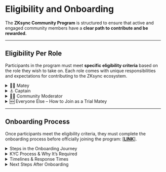 # Eligibility and Onboarding

The **ZKsync Community Program** is structured to ensure that active and engaged community members have a **clear path to contribute and be rewarded.**

***

## Eligibility Per Role

Participants in the program must meet **specific eligibility criteria** based on the role they wish to take on. Each role comes with unique responsibilities and expectations for contributing to the ZKsync ecosystem.

<details>

<summary>🏴‍☠️ Matey</summary>

#### **Eligibility Criteria:**

• Active in the ZKsync Discord and community for at least one month.

• Demonstrated engagement through meaningful contributions (e.g., participation in campaigns, onboarding new users, supporting discussions).

• Must be nominated and endorsed by two Captains.

• Must hold the Verified Level 2 role on Discord.

#### **Evaluation & Renewal:**

• Matey roles are monthly-renewed, with no limit on consecutive terms.

• If performance expectations are not met for one month, a probation period begins, and no rewards are distributed.

• Failure to meet expectations for two consecutive months results in the revocation of the Matey role.

</details>

<details>

<summary>⚓️ Captain</summary>

#### **Eligibility Criteria:**

• Must have held the Matey role for at least three consecutive months.

• Proven track record of leadership and community engagement.

• Must be nominated and endorsed by at least two Captains or Discord Admins.

#### **Evaluation & Renewal:**

• Captain roles are monthly-renewed, with no limit on consecutive terms.

• If performance expectations are not met for one month, a probation period begins with no rewards distributed.

• Failure to meet expectations for two consecutive months results in a demotion back to the Matey role.

</details>

<details>

<summary>🧑‍🚒 Community Moderator</summary>

#### **Eligibility Criteria:**

• Candidates apply through a dedicated form.

• Must demonstrate deep knowledge of ZKsync and its ecosystem, assessed by Discord Admins.

• Must meet one of the following conditions:\
1\. Be a Captain with at least three months of experience in the role.\
2\. Be a current Community Moderator with less than two consecutive terms.

#### **Evaluation & Renewal:**

• Community Moderators serve six-month terms.

• Eligible for a maximum of two consecutive terms (must skip at least a term after two terms).

• Immediate removal for serious violations; feedback may be provided before removal.

</details>

<details>

<summary>🆕 Everyone Else – How to Join as a Trial Matey</summary>

If you're not currently a Moderator, Captain, or Matey, you can still participate in the ZKsync Community Program by applying for a **Trial Matey** role.

**To be eligible for Trial Matey status:**

* 🔹 **Be active in the ZKsync community for at least one month**, including participation on Discord, supporting other members, and engaging in ecosystem initiatives.
* 🔹 **Demonstrate consistent helpfulness and a positive attitude**, aligned with the ZK Credo and Community Code of Conduct.
* 🔹 **Submit the onboarding form** \[[LINK](https://gitcoin.notion.site/1adf3309710d8024bbf3e1ec06762a83?pvs=105)] to express your interest in joining the program.

**Important Notes:**

* The **Trial Matey** role is **specific to participation in the Community Program** and allows you to be considered for monthly rewards like other roles.
* If your participation falls below expectations, the **Trial role may be revoked** at any time during the program cycle.
* You can become an **official Matey** following the [**Matey eligibility criteria**](eligibility-and-onboarding.md#matey).

</details>

***

## Onboarding Process

Once participants meet the eligibility criteria, they must complete the onboarding process before officially joining the program:  \[[**LINK**](https://gitcoin.notion.site/1adf3309710d8024bbf3e1ec06762a83?pvs=105)].

<details>

<summary>Steps in the Onboarding Journey</summary>

1\. Application Submission – Participants fill out the official onboarding form to express interest  \[[LINK](https://gitcoin.notion.site/1adf3309710d8024bbf3e1ec06762a83?pvs=105)].

2\. Eligibility Review – Gitcoin evaluates applications based on engagement history and community contributions.

3\. Approval & Role Assignment – Once approved, participants receive their designated role and access to structured activities.

</details>

<details>

<summary>KYC Process &#x26; Why It’s Required</summary>

• All participants eligible to receive rewards must complete a Know Your Customer (KYC) verification as part of the onboarding process.

• KYC is necessary to ensure fair and transparent distribution of rewards and compliance with regulations.

• Details on the specific KYC requirements and verification steps will be provided during onboarding.

</details>

<details>

<summary>Timelines &#x26; Response Times</summary>

• **Application Review Period:** Gitcoin will review all submitted applications and determine eligibility by the first day of the following month.

• **KYC Completion**: At the end of each month, participants selected to receive rewards will be required to complete KYC verification. Those eligible will receive an email with instructions to begin the process.

</details>

<details>

<summary>Next Steps After Onboarding</summary>

###

Once onboarded, participants can:

✔ Join dedicated [ZKsync Discord Server channels](https://join.zksync.dev/).

✔ Join Squads to collaborate on governance, security, onboarding, and events.

✔ Engage in community discussions and help onboard new users.

✔ Participate in campaigns and structured activities to contribute meaningfully.

✔ Track and report their contributions using the self-reporting form to qualify for rewards.

</details>
